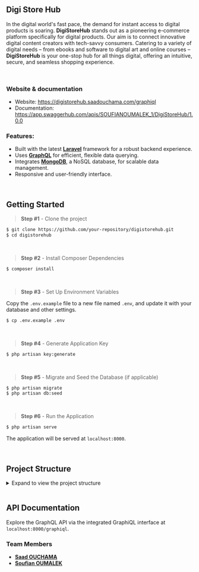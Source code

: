 ## Digi Store Hub

In the digital world's fast pace, the demand for instant access to digital products is soaring. **DigiStoreHub** stands out as a pioneering e-commerce platform specifically for digital products. Our aim is to connect innovative digital content creators with tech-savvy consumers. Catering to a variety of digital needs – from ebooks and software to digital art and online courses – **DigiStoreHub** is your one-stop hub for all things digital, offering an intuitive, secure, and seamless shopping experience.

<br />

### Website & documentation

- Website: https://digistorehub.saadouchama.com/graphiql
- Documentation: https://app.swaggerhub.com/apis/SOUFIANOUMALEK_1/DigiStoreHub/1.0.0

### Features:

- Built with the latest **[Laravel](https://laravel.com/docs/9.x/)** framework for a robust backend experience.
- Uses **[GraphQL](https://lighthouse-php.com/6/getting-started/installation.html)** for efficient, flexible data querying.
- Integrates **[MongoDB](https://www.mongodb.com/compatibility/mongodb-laravel-integration)**, a NoSQL database, for scalable data management.
- Responsive and user-friendly interface.

<br />

## Getting Started

> **Step #1** - Clone the project

```bash
$ git clone https://github.com/your-repository/digistorehub.git
$ cd digistorehub
```

<br />

> **Step #2** - Install Composer Dependencies

```bash
$ composer install
```

<br />

> **Step #3** - Set Up Environment Variables

Copy the `.env.example` file to a new file named `.env`, and update it with your database and other settings.

```bash
$ cp .env.example .env
```

<br />

> **Step #4** - Generate Application Key

```bash
$ php artisan key:generate
```

<br />

> **Step #5** - Migrate and Seed the Database (if applicable)

```bash
$ php artisan migrate
$ php artisan db:seed
```

<br />

> **Step #6** - Run the Application

```bash
$ php artisan serve
```

The application will be served at `localhost:8000`.

<br />

## Project Structure

<details>
<summary>Expand to view the project structure</summary>

```plaintext
/digistorehub
    /app
    /bootstrap
    /config
    /database
    /graphql
    /public
    /resources
    /routes
    /storage
    /tests
    /vendor
```

</details>

<br />

## API Documentation

Explore the GraphQL API via the integrated GraphiQL interface at `localhost:8000/graphiql`.

### Team Members

- **[Saad OUCHAMA](https://www.linkedin.com/in/saadouchama/)**
- **[Soufian OUMALEK](https://www.linkedin.com/in/soufian-oumalek-bb3b42215/)**
